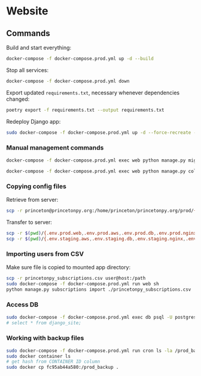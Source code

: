 # Website

## Commands

Build and start everything:
```bash
docker-compose -f docker-compose.prod.yml up -d --build
```

Stop all services:
```bash
docker-compose -f docker-compose.prod.yml down
```

Export updated `requirements.txt`, necessary whenever dependencies changed:
```bash
poetry export -f requirements.txt --output requirements.txt
```

Redeploy Django app:
```bash
sudo docker-compose -f docker-compose.prod.yml up -d --force-recreate --build web
```

### Manual management commands
```bash
docker-compose -f docker-compose.prod.yml exec web python manage.py migrate --noinput
```

```bash
docker-compose -f docker-compose.prod.yml exec web python manage.py collectstatic --no-input --clear
```

### Copying config files
Retrieve from server:
```bash
scp -r princeton@princetonpy.org:/home/princeton/princetonpy.org/prod/{.env.prod.web,.env.prod.aws,.env.prod.db,.env.prod.nginx,.env.prod.proxy-companion} .
```

Transfer to server:
```bash
scp -r $(pwd)/{.env.prod.web,.env.prod.aws,.env.prod.db,.env.prod.nginx,.env.prod.proxy-companion} princeton@princetonpy.org:/home/princeton/princetonpy.org/prod
scp -r $(pwd)/{.env.staging.aws,.env.staging.db,.env.staging.nginx,.env.staging.web,.env.staging.proxy-companion} princeton@princetonpy.org:/home/princeton/princetonpy.org/staging
```

### Importing users from CSV
Make sure file is copied to mounted app directory:
```bash
scp -r princetonpy_subscriptions.csv user@host:/path
sudo docker-compose -f docker-compose.prod.yml run web sh
python manage.py subscriptions import ./princetonpy_subscriptions.csv
```

### Access DB
```bash
sudo docker-compose -f docker-compose.prod.yml exec db psql -U postgres -W princetonpy_prod
# select * from django_site;
```


### Working with backup files
```bash
sudo docker-compose -f docker-compose.prod.yml run cron ls -la /prod_backup/subscribers
sudo docker container ls
# get hash from CONTAINER ID column
sudo docker cp fc95ab44a580:/prod_backup .
```